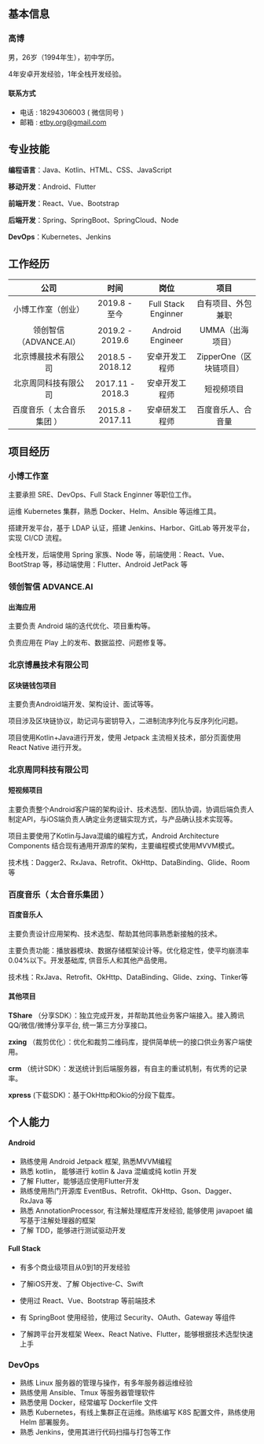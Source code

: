 ## 基本信息 ##

### 高博

男，26岁（1994年生），初中学历。

4年安卓开发经验，1年全栈开发经验。

#### 联系方式

* 电话 : 18294306003 ( 微信同号 )
* 邮箱 : etby.org@gmail.com

## 专业技能

**编程语言**：Java、Kotlin、HTML、CSS、JavaScript

**移动开发**：Android、Flutter

**前端开发**：React、Vue、Bootstrap

**后端开发**：Spring、SpringBoot、SpringCloud、Node

**DevOps**：Kubernetes、Jenkins

## 工作经历

|            公司            |       时间       |        岗位         |          项目           |
| :------------------------: | :--------------: | :-----------------: | :---------------------: |
|     小博工作室（创业）     |  2019.8 - 至今   | Full Stack Enginner |   自有项目、外包兼职    |
|  领创智信 （ADVANCE.AI）   | 2019.2 - 2019.6  |  Android Engineer   |    UMMA（出海项目）     |
|    北京博晨技术有限公司    | 2018.5 - 2018.12 |   安卓开发工程师    | ZipperOne（区块链项目） |
|    北京周同科技有限公司    | 2017.11 - 2018.3 |   安卓开发工程师    |       短视频项目        |
| 百度音乐（ 太合音乐集团 ） | 2015.8 - 2017.11 |   安卓研发工程师    |   百度音乐人、合音量    |

## 项目经历

### 小博工作室

主要承担 SRE、DevOps、Full Stack Enginner 等职位工作。

运维 Kubernetes 集群，熟悉 Docker、Helm、Ansible 等运维工具。

搭建开发平台，基于 LDAP 认证，搭建 Jenkins、Harbor、GitLab 等开发平台，实现 CI/CD 流程。

全栈开发，后端使用 Spring 家族、Node 等，前端使用：React、Vue、BootStrap 等，移动端使用：Flutter、Android JetPack 等

### 领创智信 ADVANCE.AI

#### 出海应用

主要负责 Android 端的迭代优化、项目重构等。

负责应用在 Play 上的发布、数据监控、问题修复等。

### 北京博晨技术有限公司

#### 区块链钱包项目

主要负责Android端开发、架构设计、面试等等。

项目涉及区块链协议，助记词与密钥导入，二进制流序列化与反序列化问题。

项目使用Kotlin+Java进行开发，使用 Jetpack 主流相关技术，部分页面使用 React Native 进行开发。

### 北京周同科技有限公司

#### 短视频项目 

主要负责整个Android客户端的架构设计、技术选型、团队协调，协调后端负责人制定API，与iOS端负责人确定业务逻辑实现方式，与产品确认技术实现等。

项目主要使用了Kotlin与Java混编的编程方式，Android Architecture Components 结合现有通用开源库的架构，主要编程模式使用MVVM模式。

技术栈：Dagger2、RxJava、Retrofit、OkHttp、DataBinding、Glide、Room等

### 百度音乐（ 太合音乐集团 ） ###

#### 百度音乐人

主要负责设计应用架构、技术选型、帮助其他同事熟悉新接触的技术。

主要负责功能：播放器模块、数据存储框架设计等。优化稳定性，使平均崩溃率0.04%以下。开发基础库, 供音乐人和其他产品使用。

技术栈：RxJava、Retrofit、OkHttp、DataBinding、Glide、zxing、Tinker等

#### 其他项目

**TShare** （分享SDK）：独立完成开发，并帮助其他业务客户端接入。接入腾讯QQ/微信/微博分享平台, 统一第三方分享接口。

**zxing** （裁剪优化）：优化和裁剪二维码库，提供简单统一的接口供业务客户端使用。

**crm** （统计SDK）：发送统计到后端服务器，有自主的重试机制，有优秀的记录率。

**xpress** (下载SDK)：基于OkHttp和Okio的分段下载库。

## 个人能力 ##

#### Android 

* 熟练使用 Android Jetpack 框架, 熟悉MVVM编程
* 熟悉 kotlin， 能够进行 kotlin & Java 混编或纯 kotlin 开发
* 了解 Flutter，能够适应使用Flutter开发
* 熟练使用热门开源库 EventBus、Retrofit、OkHttp、Gson、Dagger、RxJava 等
* 熟悉 AnnotationProcessor, 有注解处理框库开发经验, 能够使用 javapoet 编写基于注解处理器的框架
* 了解 TDD，能够进行测试驱动开发

#### Full Stack

- 有多个商业级项目从0到1的开发经验

- 了解iOS开发、了解 Objective-C、Swift

- 使用过 React、Vue、Bootstrap 等前端技术

- 有 SpringBoot 使用经验，使用过 Security、OAuth、Gateway 等组件

- 了解跨平台开发框架 Weex、React Native、Flutter，能够根据技术选型快速上手

### DevOps

- 熟练 Linux 服务器的管理与操作，有多年服务器运维经验
- 熟练使用 Ansible、Tmux 等服务器管理软件 
- 熟悉使用 Docker，经常编写 Dockerfile 文件
- 熟悉 Kubernetes，有线上集群正在运维。熟练编写 K8S 配置文件，熟练使用 Helm 部署服务。
- 熟悉 Jenkins，使用其进行代码扫描与打包等工作 

